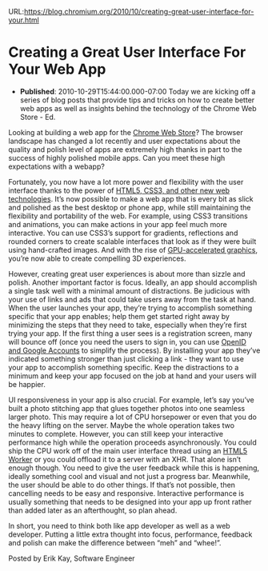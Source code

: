 URL:https://blog.chromium.org/2010/10/creating-great-user-interface-for-your.html
# Creating a Great User Interface For Your Web App
- **Published**: 2010-10-29T15:44:00.000-07:00
Today we are kicking off a series of blog posts that provide tips and tricks on how to create better web apps as well as insights behind the technology of the Chrome Web Store - Ed.  
  
Looking at building a web app for the [Chrome Web Store](http://chrome.google.com/webstore)? The browser landscape has changed a lot recently and user expectations about the quality and polish level of apps are extremely high thanks in part to the success of highly polished mobile apps. Can you meet these high expectations with a webapp?  
  
Fortunately, you now have a lot more power and flexibility with the user interface thanks to the power of [HTML5, CSS3, and other new web technologies](http://www.html5rocks.com). It’s now possible to make a web app that is every bit as slick and polished as the best desktop or phone app, while still maintaining the flexibility and portability of the web. For example, using CSS3 transitions and animations, you can make actions in your app feel much more interactive. You can use CSS3’s support for gradients, reflections and rounded corners to create scalable interfaces that look as if they were built using hand-crafted images. And with the rise of [GPU-accelerated graphics](http://blog.chromium.org/2010/09/unleashing-gpu-acceleration-on-web.html), you’re now able to create compelling 3D experiences.  
  
However, creating great user experiences is about more than sizzle and polish. Another important factor is focus. Ideally, an app should accomplish a single task well with a minimal amount of distractions. Be judicious with your use of links and ads that could take users away from the task at hand. When the user launches your app, they’re trying to accomplish something specific that your app enables; help them get started right away by minimizing the steps that they need to take, especially when they’re first trying your app. If the first thing a user sees is a registration screen, many will bounce off (once you need the users to sign in, you can use [OpenID and Google Accounts](http://code.google.com/chrome/webstore/docs/identify_user.html) to simplify the process). By installing your app they’ve indicated something stronger than just clicking a link - they want to use your app to accomplish something specific. Keep the distractions to a minimum and keep your app focused on the job at hand and your users will be happier.  
  
UI responsiveness in your app is also crucial. For example, let’s say you’ve built a photo stitching app that glues together photos into one seamless larger photo. This may require a lot of CPU horsepower or even that you do the heavy lifting on the server. Maybe the whole operation takes two minutes to complete. However, you can still keep your interactive performance high while the operation proceeds asynchronously. You could ship the CPU work off of the main user interface thread using an [HTML5 Worker](http://www.html5rocks.com/tutorials/workers/basics/) or you could offload it to a server with an XHR. That alone isn’t enough though. You need to give the user feedback while this is happening, ideally something cool and visual and not just a progress bar. Meanwhile, the user should be able to do other things. If that’s not possible, then cancelling needs to be easy and responsive. Interactive performance is usually something that needs to be designed into your app up front rather than added later as an afterthought, so plan ahead.  
  
In short, you need to think both like app developer as well as a web developer. Putting a little extra thought into focus, performance, feedback and polish can make the difference between “meh” and “whee!”.  
  
Posted by Erik Kay, Software Engineer 